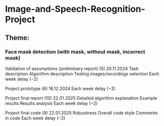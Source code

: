 # Image-and-Speech-Recognition-Project
## Theme:
### Face mask detection (with mask, without mask, incorrect mask)

Validation of assumptions (preliminary report) (5) 20.11.2024
    Task description
    Algorithm description
    Testing images/recordings selection
    Each week delay (−2)
    
Project prototype (6) 18.12.2024
    Each week delay (−2)
    
Project final report (10) 22.01.2025
    Detailed algorithm explanation
    Example results
    Results analysis
    Each week delay (−2)
    
Project final code (9) 22.01.2025
    Robustness
    Overall code style
    Comments in code
    Each week delay (−2)
